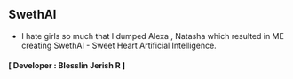 ## SwethAI
- I hate girls so much that I dumped Alexa , Natasha which resulted in ME creating SwethAI - Sweet Heart Artificial Intelligence.
#### **[ Developer : Blesslin Jerish R ]**

